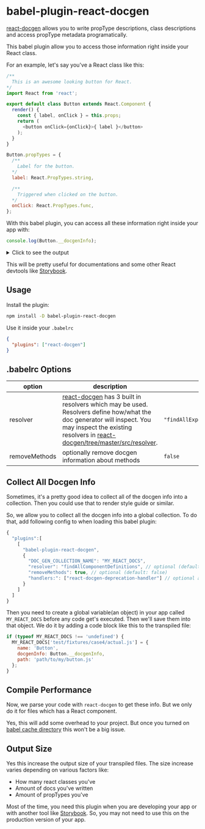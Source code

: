 # babel-plugin-react-docgen

[react-docgen](https://github.com/reactjs/react-docgen) allows you to write propType descriptions, class descriptions and access propType metadata programatically.

This babel plugin allow you to access those information right inside your React class.

For an example, let's say you've a React class like this:

```js
/**
  This is an awesome looking button for React.
*/
import React from 'react';

export default class Button extends React.Component {
  render() {
    const { label, onClick } = this.props;
    return (
      <button onClick={onClick}>{ label }</button>
    );
  }
}

Button.propTypes = {
  /**
    Label for the button.
  */
  label: React.PropTypes.string,

  /**
    Triggered when clicked on the button.
  */
  onClick: React.PropTypes.func,
};
```

With this babel plugin, you can access all these information right inside your app with:

```js
console.log(Button.__docgenInfo);
```
<details>
  <summary>Click to see the output</summary>

  ```js
  {
    description: 'This is an awesome looking button for React.',
    props: {
      label: {
        type: {
          name: 'string'
        },
        required: false,
        description: 'Label for the button.'
      },
      onClick: {
        type: {
          name: 'func'
        },
        required: false,
        description: 'Triggered when clicked on the button.'
      }
    }
  }
  ```
</details>

This will be pretty useful for documentations and some other React devtools like [Storybook](https://github.com/kadirahq/react-storybook).

## Usage

Install the plugin:

```sh
npm install -D babel-plugin-react-docgen
```

Use it inside your `.babelrc`

```json
{
  "plugins": ["react-docgen"]
}
```

## .babelrc Options

|  option  |  description   |  default   |
| --- | --- | --- |
|   resolver  |   [react-docgen](https://github.com/reactjs/react-docgen) has 3 built in resolvers which may be used. Resolvers define how/what the doc generator will inspect. You may inspect the existing resolvers in [react-docgen/tree/master/src/resolver](https://github.com/reactjs/react-docgen/tree/master/src/resolver).  | ```"findAllExportedComponentDefinition"``` |
|   removeMethods  | optionally remove docgen information about methods |   ```false```  |

## Collect All Docgen Info

Sometimes, it's a pretty good idea to collect all of the docgen info into a collection. Then you could use that to render style guide or similar.

So, we allow you to collect all the docgen info into a global collection. To do that, add following config to when loading this babel plugin:

```js
{
  "plugins":[
    [
      "babel-plugin-react-docgen",
      {
        "DOC_GEN_COLLECTION_NAME": "MY_REACT_DOCS",
        "resolver": "findAllComponentDefinitions", // optional (default: findAllComponentDefinitions)
        "removeMethods": true, // optional (default: false)
        "handlers:": ["react-docgen-deprecation-handler"] // optional array of custom handlers (use the string name of the package in the array)
      }
    ]
  ]
}
```

Then you need to create a global variable(an object) in your app called `MY_REACT_DOCS` before any code get's executed.
Then we'll save them into that object. We do it by adding a code block like this to the transpiled file:

```js
if (typeof MY_REACT_DOCS !== 'undefined') {
  MY_REACT_DOCS['test/fixtures/case4/actual.js'] = {
    name: 'Button',
    docgenInfo: Button.__docgenInfo,
    path: 'path/to/my/button.js'
  };
}
```

## Compile Performance

Now, we parse your code with `react-docgen` to get these info.
But we only do it for files which has a React component.

Yes, this will add some overhead to your project. But once you turned on [babel cache directory](http://stackoverflow.com/a/30384710) this won't be a big issue.

## Output Size

Yes this increase the output size of your transpiled files. The size increase varies depending on various factors like:

* How many react classes you've
* Amount of docs you've written
* Amount of propTypes you've

Most of the time, you need this plugin when you are developing your app or with another tool like [Storybook](https://github.com/kadirahq/react-storybook). So, you may not need to use this on the production version of your app.
